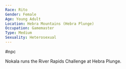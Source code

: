 ```yaml
---
Race: Rito
Gender: Female
Age: Young Adult
Location: Hebra Mountains (Hebra Plunge)
Occupation: Gamemaster
Type: Medium
Sexuality: Heterosexual
---
```

 #npc 

Nokala runs the River Rapids Challenge at Hebra Plunge.
